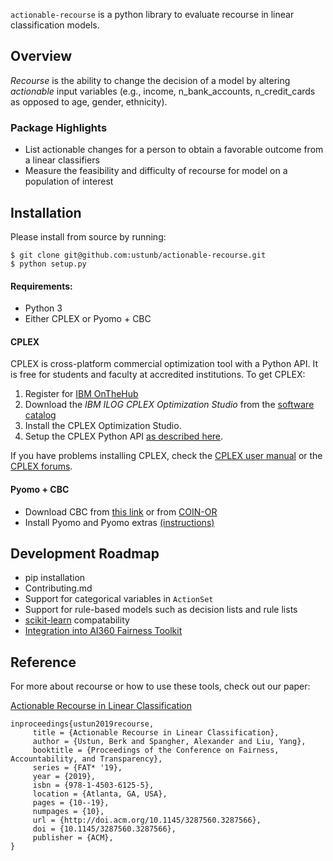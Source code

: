 `actionable-recourse` is a python library to evaluate recourse in linear classification models. 

## Overview

*Recourse* is the ability to change the decision of a model by altering *actionable* input variables (e.g., income, n_bank_accounts, n_credit_cards as opposed to age, gender, ethnicity). 

### Package Highlights

- List actionable changes for a person to obtain a favorable outcome from a linear classifiers
- Measure the feasibility and difficulty of recourse for model on a population of interest

## Installation

Please install from source by running:

```
$ git clone git@github.com:ustunb/actionable-recourse.git
$ python setup.py
```

#### Requirements:

- Python 3
- Either CPLEX or Pyomo + CBC
 
#### CPLEX 

CPLEX is cross-platform commercial optimization tool with a Python API. It is free for students and faculty at accredited institutions. To get CPLEX:

1. Register for [IBM OnTheHub](https://ibm.onthehub.com/WebStore/Account/VerifyEmailDomain.aspx)
2. Download the *IBM ILOG CPLEX Optimization Studio* from the [software catalog](https://ibm.onthehub.com/WebStore/ProductSearchOfferingList.aspx?srch=CPLEX)
3. Install the CPLEX Optimization Studio.
4. Setup the CPLEX Python API [as described here](https://www.ibm.com/support/knowledgecenter/SSSA5P_12.8.0/ilog.odms.cplex.help/CPLEX/GettingStarted/topics/set_up/Python_setup.html).

If you have problems installing CPLEX, check the [CPLEX user manual](http://www-01.ibm.com/support/knowledgecenter/SSSA5P/welcome) or the [CPLEX forums](https://www.ibm.com/developerworks/community/forums/html/forum?id=11111111-0000-0000-0000-000000002059). 

#### Pyomo + CBC

* Download CBC from [this link](https://bintray.com/coin-or/download/Cbc) or from [COIN-OR](https://www.coin-or.org/) 
* Install Pyomo and Pyomo extras [(instructions)](http://www.pyomo.org/installation)

## Development Roadmap

- pip installation
- Contributing.md
- Support for categorical variables in `ActionSet`
- Support for rule-based models such as decision lists and rule lists
- [scikit-learn](http://scikit-learn.org/stable/developers/contributing.html#rolling-your-own-estimator) compatability
- [Integration into AI360 Fairness Toolkit](https://www.ibm.com/blogs/research/2018/09/ai-fairness-360/)

## Reference

For more about recourse or how to use these tools, check out our paper:

[Actionable Recourse in Linear Classification](http://www.berkustun.com/docs/actionable_recourse.pdf)
     
```
inproceedings{ustun2019recourse,
     title = {Actionable Recourse in Linear Classification},
     author = {Ustun, Berk and Spangher, Alexander and Liu, Yang},
     booktitle = {Proceedings of the Conference on Fairness, Accountability, and Transparency},
     series = {FAT* '19},
     year = {2019},
     isbn = {978-1-4503-6125-5},
     location = {Atlanta, GA, USA},
     pages = {10--19},
     numpages = {10},
     url = {http://doi.acm.org/10.1145/3287560.3287566},
     doi = {10.1145/3287560.3287566},
     publisher = {ACM},
}
```
